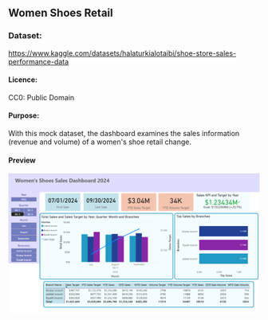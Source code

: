 ## Women Shoes Retail

### Dataset:</br>
https://www.kaggle.com/datasets/halaturkialotaibi/shoe-store-sales-performance-data

#### Licence:</br>
CC0: Public Domain

#### Purpose:</br>
With this mock dataset, the dashboard examines the sales information (revenue and volume) of a women's shoe retail change.

#### Preview</br>
![Preview1](https://github.com/silva-june/Power-Query-Practice/blob/main/women-shoes-retail/ReadMe/preview1.png?raw=true)
